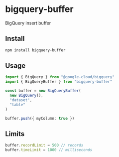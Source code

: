 # bigquery-buffer

BigQuery insert buffer

## Install

```bash
npm install bigquery-buffer
```

## Usage

```ts
import { BigQuery } from "@google-cloud/bigquery"
import { BigQueryBuffer } from "bigquery-buffer"

const buffer = new BigQueryBuffer(
  new BigQuery(),
  "dataset",
  "table"
)

buffer.push({ myColumn: true })
```

## Limits

```ts
buffer.recordLimit = 500 // records
buffer.timeLimit = 1000 // milliseconds
```
